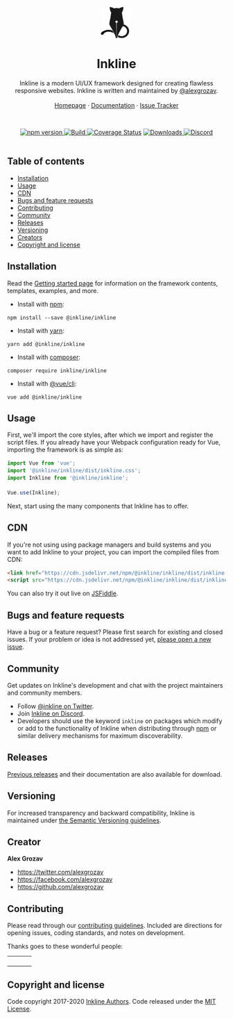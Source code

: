 <p align="center">
    <a href="https://inkline.io/">
        <img src="https://raw.githubusercontent.com/inkline/inkline/master/packages/docs/static/images/logo.png" alt="Inkline logo" width=72 height=72>
    </a>
</p>

<h1 align="center">Inkline</h1> 

<p align="center">
    Inkline is a modern UI/UX framework designed for creating flawless responsive websites. Inkline is 
    written and maintained by <a href="https://twitter.com/alexgrozav">@alexgrozav</a>. 
    <br/>
    <br/>
    <a href="https://inkline.io">Homepage</a>
    ·
    <a href="https://inkline.io/docs/introduction/getting-started">Documentation</a>
    ·
    <a href="https://github.com/inkline/inkline/issues">Issue Tracker</a>
</p>

<br/>
  
<p align="center">
    <a href="https://www.npmjs.com/package/@inkline/inkline">
        <img src="https://img.shields.io/npm/v/@inkline/inkline.svg" alt="npm version">
    </a>
    <a href="https://github.com/inkline/inkline/actions">
        <img src="https://github.com/inkline/inkline/workflows/Build/badge.svg" alt="Build">
    </a>    
    <a href='https://coveralls.io/github/inkline/inkline?branch=master'><img src='https://coveralls.io/repos/github/inkline/inkline/badge.svg?branch=master' alt='Coverage Status' /></a>
    <a href="https://www.npmjs.com/package/@inkline/inkline">
        <img src="https://img.shields.io/npm/dm/@inkline/inkline.svg" alt="Downloads">
    </a>
    <a href="https://discord.gg/2w5UGnK">
        <img src="https://img.shields.io/discord/550436704482492429.svg" alt="Discord">
    </a>
</a>

<br/>
<br/>

## Table of contents
- [Installation](#installation)
- [Usage](#usage)
- [CDN](#cdn)
- [Bugs and feature requests](#bugs-and-feature-requests)
- [Contributing](#contributing)
- [Community](#community)
- [Releases](#releases)
- [Versioning](#versioning)
- [Creators](#creators)
- [Copyright and license](#copyright-and-license)

## Installation
Read the [Getting started page](https://inkline.io/docs/introduction/getting-started/) for information on the framework contents, templates, examples, and more.

- Install with [npm](https://www.npmjs.com/package/@inkline/inkline): 
~~~
npm install --save @inkline/inkline
~~~
- Install with [yarn](https://yarnpkg.com/en/package/@inkline/inkline):
~~~
yarn add @inkline/inkline
~~~
- Install with [composer](https://packagist.org/packages/inkline/inkline):
~~~
composer require inkline/inkline
~~~
- Install with [@vue/cli](https://cli.vuejs.org):
~~~
vue add @inkline/inkline
~~~

## Usage
First, we'll import the core styles, after which we import and register the script files. If you already have your Webpack configuration ready for Vue, importing the framework is as simple as:

~~~js
import Vue from 'vue';
import '@inkline/inkline/dist/inkline.css';
import Inkline from '@inkline/inkline';

Vue.use(Inkline);
~~~

Next, start using the many components that Inkline has to offer.

## CDN

If you're not using using package managers and build systems and you want to add Inkline to your project, you can import the compiled files from CDN:

~~~html
<link href="https://cdn.jsdelivr.net/npm/@inkline/inkline/dist/inkline.css" rel="stylesheet">
<script src="https://cdn.jsdelivr.net/npm/@inkline/inkline/dist/inkline.js"></script>
~~~

You can also try it out live on <a href="https://jsfiddle.net/alexgrozav/0dknfs6L/" rel="nofollow">JSFiddle</a>.

## Bugs and feature requests
Have a bug or a feature request? Please first search for existing and closed issues. 
If your problem or idea is not addressed yet, [please open a new issue](https://github.com/inkline/inkline/issues/new).

## Community
Get updates on Inkline's development and chat with the project maintainers and community members.
- Follow [@inkline on Twitter](https://twitter.com/inkline).
- Join [Inkline on Discord](https://discord.com/invite/2w5UGnK).
- Developers should use the keyword `inkline` on packages which modify or add to the functionality of Inkline when distributing through [npm](https://www.npmjs.com/browse/keyword/inkline) or similar delivery mechanisms for maximum discoverability.

## Releases
[Previous releases](https://github.com/inkline/inkline/releases) and their documentation are also available for download.

## Versioning
For increased transparency and backward compatibility, 
Inkline is maintained under [the Semantic Versioning guidelines](https://semver.org/). 

## Creator
**Alex Grozav**

- <https://twitter.com/alexgrozav>
- <https://facebook.com/alexgrozav>
- <https://github.com/alexgrozav>

## Contributing
Please read through our [contributing guidelines](https://github.com/inkline/inkline/blob/master/.github/contributing.md). 
Included are directions for opening issues, coding standards, and notes on development.

Thanks goes to these wonderful people:

<!-- ALL-CONTRIBUTORS-LIST:START - Do not remove or modify this section -->
<!-- prettier-ignore-start -->
<!-- markdownlint-disable -->
<table>
  <tr>
    <td align="center"><a href="https://grozav.com"><img class="avatar" src="https://avatars3.githubusercontent.com/u/6179477?v=4" width="50px;" alt=""/></a></td>
    <td align="center"><a href="https://experimentslabs.com"><img class="avatar" src="https://avatars3.githubusercontent.com/u/1732268?v=4" width="50px;" alt=""/></a></td>
    <td align="center"><a href="https://github.com/renielDev"><img class="avatar" src="https://avatars1.githubusercontent.com/u/14147493?v=4" width="50px;" alt=""/></a></td>
    <td align="center"><a href="http://TheJaredWilcurt.com"><img class="avatar" src="https://avatars1.githubusercontent.com/u/4629794?v=4" width="50px;" alt=""/></a></td>
  </tr>
</table>

<!-- markdownlint-enable -->
<!-- prettier-ignore-end -->
<!-- ALL-CONTRIBUTORS-LIST:END -->

## Copyright and license
Code copyright 2017-2020 [Inkline Authors](https://github.com/inkline/inkline/graphs/contributors).
Code released under the [MIT License](https://github.com/inkline/inkline/blob/master/LICENSE). 
